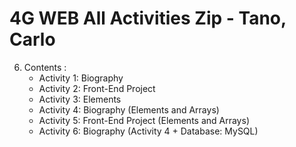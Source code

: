 # 4G WEB All Activities Zip - Tano, Carlo
6. Contents :
     - Activity 1: Biography
     - Activity 2: Front-End Project
     - Activity 3: Elements
     - Activity 4: Biography (Elements and Arrays)
     - Activity 5: Front-End Project (Elements and Arrays)
     - Activity 6: Biography (Activity 4 + Database: MySQL)
